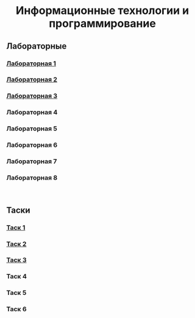 <h1 align="center">Информационные технологии и программирование</h1>
<h2>Лабораторные</h2>
<h3><a href="https://github.com/Mayum1/ITaP/tree/main/src/Lab1">Лабораторная 1</a></h3>
<h3><a href="https://github.com/Mayum1/ITaP/tree/main/src/Lab2">Лабораторная 2</a></h3>
<h3><a href="https://github.com/Mayum1/ITaP/tree/main/src/Lab3">Лабораторная 3</a></h3>
<h3>Лабораторная 4</h3>
<h3>Лабораторная 5</h3>
<h3>Лабораторная 6</h3>
<h3>Лабораторная 7</h3>
<h3>Лабораторная 8</h3>
<br>
<h2>Таски</h2>
<h3><a href="https://github.com/Mayum1/ITaP/tree/main/src/Task1">Таск 1</a></h3>
<h3><a href="https://github.com/Mayum1/ITaP/tree/main/src/Task2">Таск 2</a></h3>
<h3><a href="https://github.com/Mayum1/ITaP/tree/main/src/Task3">Таск 3</a></h3>
<h3>Таск 4</h3>
<h3>Таск 5</h3>
<h3>Таск 6</h3>
